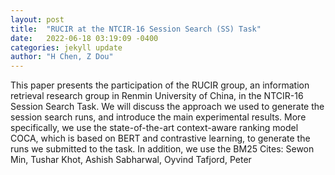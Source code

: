 ```yaml
---
layout: post
title:  "RUCIR at the NTCIR-16 Session Search (SS) Task"
date:   2022-06-18 03:19:09 -0400
categories: jekyll update
author: "H Chen, Z Dou"
---
```

This paper presents the participation of the RUCIR group, an information retrieval research group in Renmin University of China, in the NTCIR-16 Session Search Task. We will discuss the approach we used to generate the session search runs, and introduce the main experimental results. More specifically, we use the state-of-the-art context-aware ranking model COCA, which is based on BERT and contrastive learning, to generate the runs we submitted to the task. In addition, we use the BM25  Cites: Sewon Min, Tushar Khot, Ashish Sabharwal, Oyvind Tafjord, Peter